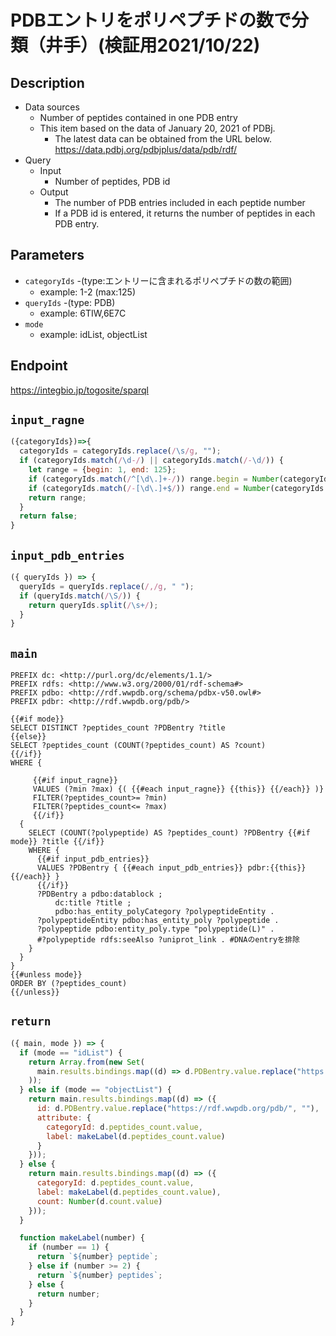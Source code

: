 # PDBエントリをポリペプチドの数で分類（井手）(検証用2021/10/22)
 
## Description
 
- Data sources
    - Number of peptides contained in one PDB entry
    - This item based on the data of January 20, 2021 of PDBj. 
        - The latest data can be obtained from the URL below. https://data.pdbj.org/pdbjplus/data/pdb/rdf/
- Query
    - Input
        - Number of peptides, PDB id
    - Output
        - The number of PDB entries included in each peptide number
        - If a PDB id is entered, it returns the number of peptides in each PDB entry.

## Parameters

* `categoryIds` -(type:エントリーに含まれるポリペプチドの数の範囲)
  * example: 1-2 (max:125)
* `queryIds` -(type: PDB)
  * example: 6TIW,6E7C
* `mode` 
  * example: idList, objectList

## Endpoint

https://integbio.jp/togosite/sparql

## `input_ragne`
```javascript
({categoryIds})=>{
  categoryIds = categoryIds.replace(/\s/g, "");
  if (categoryIds.match(/\d-/) || categoryIds.match(/-\d/)) {
    let range = {begin: 1, end: 125};
    if (categoryIds.match(/^[\d\.]+-/)) range.begin = Number(categoryIds.match(/^([\d\.]+)-/)[1]);
    if (categoryIds.match(/-[\d\.]+$/)) range.end = Number(categoryIds.match(/-([\d\.]+)$/)[1]);
    return range;         
  }
  return false;
}
```

## `input_pdb_entries`
```javascript
({ queryIds }) => {
  queryIds = queryIds.replace(/,/g, " ");
  if (queryIds.match(/\S/)) {
    return queryIds.split(/\s+/);
  }
}
```

## `main`

```sparql
PREFIX dc: <http://purl.org/dc/elements/1.1/>
PREFIX rdfs: <http://www.w3.org/2000/01/rdf-schema#>
PREFIX pdbo: <http://rdf.wwpdb.org/schema/pdbx-v50.owl#>
PREFIX pdbr: <http://rdf.wwpdb.org/pdb/>

{{#if mode}}
SELECT DISTINCT ?peptides_count ?PDBentry ?title
{{else}}
SELECT ?peptides_count (COUNT(?peptides_count) AS ?count)
{{/if}}
WHERE {
  
     {{#if input_ragne}}
     VALUES (?min ?max) {( {{#each input_ragne}} {{this}} {{/each}} )}
     FILTER(?peptides_count>= ?min)
     FILTER(?peptides_count<= ?max)
     {{/if}}
  {
    SELECT (COUNT(?polypeptide) AS ?peptides_count) ?PDBentry {{#if mode}} ?title {{/if}}
    WHERE {
      {{#if input_pdb_entries}}
      VALUES ?PDBentry { {{#each input_pdb_entries}} pdbr:{{this}} {{/each}} }
      {{/if}}
      ?PDBentry a pdbo:datablock ;
          dc:title ?title ;
          pdbo:has_entity_polyCategory ?polypeptideEntity .
      ?polypeptideEntity pdbo:has_entity_poly ?polypeptide .
      ?polypeptide pdbo:entity_poly.type "polypeptide(L)" .
      #?polypeptide rdfs:seeAlso ?uniprot_link . #DNAのentryを排除
    }
  }
} 
{{#unless mode}}
ORDER BY (?peptides_count)  
{{/unless}}
```

## `return`

```javascript
({ main, mode }) => {
  if (mode == "idList") {
    return Array.from(new Set(
      main.results.bindings.map((d) => d.PDBentry.value.replace("https://rdf.wwpdb.org/pdb/", ""))
    ));
  } else if (mode == "objectList") {
    return main.results.bindings.map((d) => ({
      id: d.PDBentry.value.replace("https://rdf.wwpdb.org/pdb/", ""), 
      attribute: {
        categoryId: d.peptides_count.value, 
        label: makeLabel(d.peptides_count.value)
      }
    }));
  } else {
    return main.results.bindings.map((d) => ({
      categoryId: d.peptides_count.value,
      label: makeLabel(d.peptides_count.value),
      count: Number(d.count.value)
    }));
  }

  function makeLabel(number) {
    if (number == 1) {
      return `${number} peptide`;
    } else if (number >= 2) {
      return `${number} peptides`;
    } else {
      return number;
    }
  }
}
```